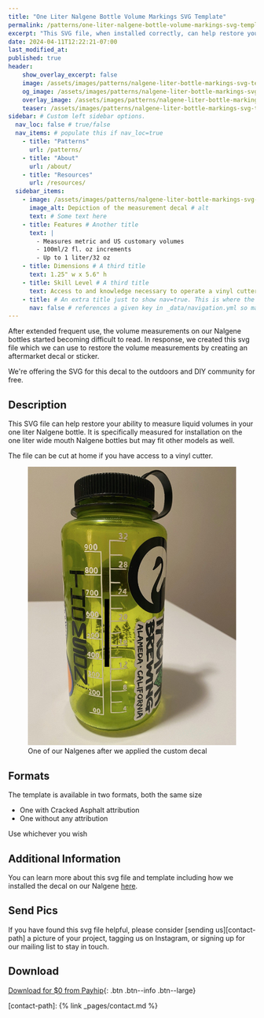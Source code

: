 ```yaml
---
title: "One Liter Nalgene Bottle Volume Markings SVG Template"
permalink: /patterns/one-liter-nalgene-bottle-volume-markings-svg-template/
excerpt: "This SVG file, when installed correctly, can help restore your ability to measure liquid volumes in your one liter Nalgene bottle."
date: 2024-04-11T12:22:21-07:00
last_modified_at:
published: true
header:
    show_overlay_excerpt: false
    image: /assets/images/patterns/nalgene-liter-bottle-markings-svg-template/nalgene-liter-bottle-markings-svg-template.jpg   # Twitter (use 'overlay_image')
    og_image: /assets/images/patterns/nalgene-liter-bottle-markings-svg-template/nalgene-liter-bottle-markings-svg-template-og.jpg
    overlay_image: /assets/images/patterns/nalgene-liter-bottle-markings-svg-template/nalgene-liter-bottle-markings-svg-template.jpg    # Article header at 2048x1024
    teaser: /assets/images/patterns/nalgene-liter-bottle-markings-svg-template/nalgene-liter-bottle-markings-svg-template-th.jpg   # Shrink image to 575x288
sidebar: # Custom left sidebar options.
  nav_loc: false # true/false
  nav_items: # populate this if nav_loc=true
    - title: "Patterns"
      url: /patterns/
    - title: "About"
      url: /about/
    - title: "Resources"
      url: /resources/
  sidebar_items:
    - image: /assets/images/patterns/nalgene-liter-bottle-markings-svg-template/sample-template.jpg
      image_alt: Depiction of the measurement decal # alt
      text: # Some text here
    - title: Features # Another title
      text: |
        - Measures metric and US customary volumes
        - 100ml/2 fl. oz increments
        - Up to 1 liter/32 oz
    - title: Dimensions # A third title
      text: 1.25" w x 5.6" h
    - title: Skill Level # A third title
      text: Access to and knowledge necessary to operate a vinyl cutter # more text still
    - title: # An extra title just to show nav=true. This is where the nav bar (if enabled) will go.
      nav: false # references a given key in _data/navigation.yml so make sure they match or leverage sidebar.loc=true/false
---
```


After extended frequent use, the volume measurements on our Nalgene bottles started becoming difficult to read. In response, we created this svg file which we can use to restore the volume measurements by creating an aftermarket decal or sticker.

We're offering the SVG for this decal to the outdoors and DIY community for free.

## Description

This SVG file can help restore your ability to measure liquid volumes in your one liter Nalgene bottle. It is specifically measured for installation on the one liter wide mouth Nalgene bottles but may fit other models as well.

The file can be cut at home if you have access to a vinyl cutter.

<figure>
  <img src="/assets/images/patterns/nalgene-liter-bottle-markings-svg-template/example.jpg" alt="One of our Nalgenes after we applied the custom decal">
  <figcaption>One of our Nalgenes after we applied the custom decal</figcaption>
</figure>

## Formats

The template is available in two formats, both the same size 
- One with Cracked Asphalt attribution
- One without any attribution

Use whichever you wish <i class="fa-regular fa-hand-peace"></i>

## Additional Information

You can learn more about this svg file and template including how we installed the decal on our Nalgene [here](/a-diy-solution-to-worn-nalgene-volume-markings/).

## Send Pics

If you have found this svg file helpful, please consider [sending us][contact-path] a picture of your project, tagging us on Instagram, or signing up for our mailing list to stay in touch.

## Download

[<i class="fa-regular fa-circle-down"></i> Download for $0 from Payhip](https://payhip.com/b/IXFe8){: .btn .btn--info .btn--large}


[contact-path]: {% link _pages/contact.md %}

